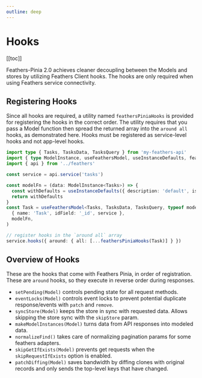 ```yaml
---
outline: deep
---
```


<script setup>
import BlockQuote from '../components/BlockQuote.vue'
</script>

# Hooks

[[toc]]

Feathers-Pinia 2.0 achieves cleaner decoupling between the Models and stores by utilizing Feathers Client hooks. The
hooks are only required when using Feathers service connectivity.

## Registering Hooks

Since all hooks are required, a utility named `feathersPiniaHooks` is provided for registering the hooks in the correct
order. The utility requires that you pass a Model function then spread the returned array into the `around all` hooks,
as demonstrated here. Hooks must be registered as service-level hooks and not app-level hooks.

<!--@include: ./types-notification.md-->

```ts
import type { Tasks, TasksData, TasksQuery } from 'my-feathers-api'
import { type ModelInstance, useFeathersModel, useInstanceDefaults, feathersPiniaHooks } from 'feathers-pinia'
import { api } from '../feathers'

const service = api.service('tasks')

const modelFn = (data: ModelInstance<Tasks>) => {
  const withDefaults = useInstanceDefaults({ description: 'default', isComplete: false }, data)
  return withDefaults
}
const Task = useFeathersModel<Tasks, TasksData, TasksQuery, typeof modelFn>(
  { name: 'Task', idField: '_id', service },
  modelFn,
)

// register hooks in the `around all` array
service.hooks({ around: { all: [...feathersPiniaHooks(Task)] } })
```

## Overview of Hooks

These are the hooks that come with Feathers Pinia, in order of registration. These are `around` hooks, so they execute
in reverse order during responses.

- `setPending(Model)` controls pending state for all request methods.
- `eventLocks(Model)` controls event locks to prevent potential duplicate response/events with `patch` and `remove`.
- `syncStore(Model)` keeps the store in sync with requested data. Allows skipping the store sync with the `skipStore`
  param.
- `makeModelInstances(Model)` turns data from API responses into modeled data.
- `normalizeFind()` takes care of normalizing pagination params for some feathers adapters.
- `skipGetIfExists(Model)` prevents get requests when the `skipRequestIfExists` option is enabled.
- `patchDiffing(Model)` saves bandwidth by diffing clones with original records and only sends the top-level keys that
  have changed.

